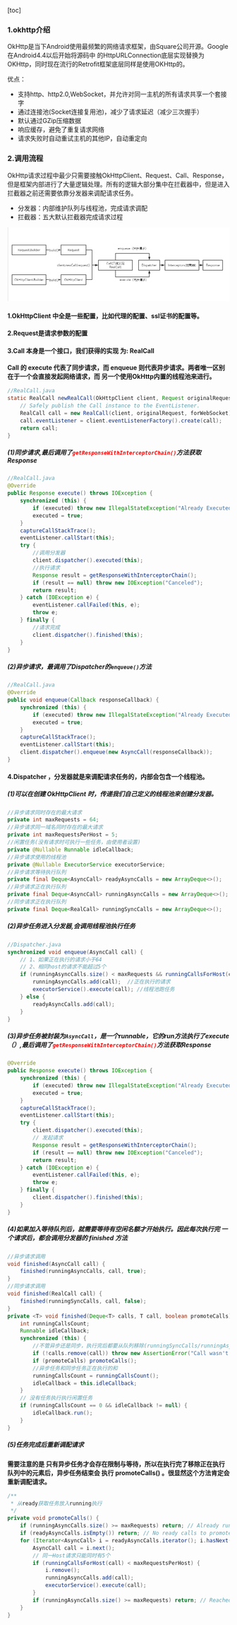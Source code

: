 [toc]

### 1.okhttp介绍

OkHttp是当下Android使用最频繁的网络请求框架，由Square公司开源。Google在Android4.4以后开始将源码中 的HttpURLConnection底层实现替换为OKHttp，同时现在流行的Retrofit框架底层同样是使用OKHttp的。

优点：

- 支持http、http2.0,WebSocket，并允许对同一主机的所有请求共享一个套接字
- 通过连接池(Socket连接复用池)，减少了请求延迟（减少三次握手）
- 默认通过GZip压缩数据
- 响应缓存，避免了重复请求网络
- 请求失败时自动重试主机的其他IP，自动重定向

### 2.调用流程

OkHttp请求过程中最少只需要接触OkHttpClient、Request、Call、Response，但是框架内部进行了大量逻辑处理。所有的逻辑大部分集中在拦截器中，但是进入拦截器之前还需要依靠分发器来调配请求任务。

- 分发器：内部维护队列与线程池，完成请求调配
- 拦截器：五大默认拦截器完成请求过程

![QQ截图20210408234055](.res/image/1/QQ截图20210408234055.png)

#### 1.OkHttpClient 中全是一些配置，比如代理的配置、ssl证书的配置等。

#### 2.Request是请求参数的配置

#### 3.Call 本身是一个接口，我们获得的实现 为: RealCall

**Call 的 execute 代表了同步请求，而 enqueue 则代表异步请求。两者唯一区别在于一个会直接发起网络请求，而
另一个使用OkHttp内置的线程池来进行。**

```java
//RealCall.java
static RealCall newRealCall(OkHttpClient client, Request originalRequest, boolean forWebSocket){
	// Safely publish the Call instance to the EventListener.
	RealCall call = new RealCall(client, originalRequest, forWebSocket);
	call.eventListener = client.eventListenerFactory().create(call);
	return call;
}

```

##### (1)同步请求,最后调用了<span style='color:red'>`getResponseWithInterceptorChain()`</span>方法获取Response

```java
//RealCall.java
@Override 
public Response execute() throws IOException {
	synchronized (this) {
		if (executed) throw new IllegalStateException("Already Executed");
		executed = true;
	}
	captureCallStackTrace();
	eventListener.callStart(this);
	try {
		//调用分发器
		client.dispatcher().executed(this);
		//执行请求
		Response result = getResponseWithInterceptorChain();
		if (result == null) throw new IOException("Canceled");
		return result;
	} catch (IOException e) {
		eventListener.callFailed(this, e);
		throw e;
	} finally {
		//请求完成
		client.dispatcher().finished(this);
	}
}
```

##### (2)异步请求，最调用了Dispatcher的`enqueue()`方法

```java
//RealCall.java
@Override
public void enqueue(Callback responseCallback) {
    synchronized (this) {
        if (executed) throw new IllegalStateException("Already Executed");
        executed = true;
    }
    captureCallStackTrace();
    eventListener.callStart(this);
    client.dispatcher().enqueue(new AsyncCall(responseCallback));
}
```

#### 4.Dispatcher ，分发器就是来调配请求任务的，内部会包含一个线程池。

##### (1)可以在创建 OkHttpClient 时，传递我们自己定义的线程池来创建分发器。

```java
//异步请求同时存在的最大请求
private int maxRequests = 64;
//异步请求同一域名同时存在的最大请求
private int maxRequestsPerHost = 5;
//闲置任务(没有请求时可执行一些任务，由使用者设置)
private @Nullable Runnable idleCallback;
//异步请求使用的线程池
private @Nullable ExecutorService executorService;
//异步请求等待执行队列
private final Deque<AsyncCall> readyAsyncCalls = new ArrayDeque<>();
//异步请求正在执行队列
private final Deque<AsyncCall> runningAsyncCalls = new ArrayDeque<>();
//同步请求正在执行队列
private final Deque<RealCall> runningSyncCalls = new ArrayDeque<>();

```

##### (2)异步任务进入分发器,会调用线程池执行任务

```java
//Dispatcher.java
synchronized void enqueue(AsyncCall call) {
    // 1、如果正在执行的请求小于64
    // 2、相同host的请求不能超过5个
    if (runningAsyncCalls.size() < maxRequests && runningCallsForHost(call) < maxRequestsPerHost) {
        runningAsyncCalls.add(call);  //正在执行的请求
        executorService().execute(call); //线程池跑任务
    } else {
        readyAsyncCalls.add(call);
    }
}
```

##### (3)异步任务被封装为`AsyncCall`，是一个runnable，它的run方法执行了execute（）,最后调用了<span style='color:red'>`getResponseWithInterceptorChain()`</span>方法获取Response

```java
@Override
public Response execute() throws IOException {
    synchronized (this) {
        if (executed) throw new IllegalStateException("Already Executed");
        executed = true;
    }
    captureCallStackTrace();
    eventListener.callStart(this);
    try {
        client.dispatcher().executed(this);
        // 发起请求
        Response result = getResponseWithInterceptorChain();
        if (result == null) throw new IOException("Canceled");
        return result;
    } catch (IOException e) {
        eventListener.callFailed(this, e);
        throw e;
    } finally {
        client.dispatcher().finished(this);
    }
}
```

##### (4)如果加入等待队列后，就需要等待有空闲名额才开始执行。因此每次执行完 一个请求后，都会调用分发器的 finished 方法

```java
//异步请求调用
void finished(AsyncCall call) {
	finished(runningAsyncCalls, call, true);
}
//同步请求调用
void finished(RealCall call) {
	finished(runningSyncCalls, call, false);
}
private <T> void finished(Deque<T> calls, T call, boolean promoteCalls) {
	int runningCallsCount;
	Runnable idleCallback;
	synchronized (this) {
		//不管异步还是同步，执行完后都要从队列移除(runningSyncCalls/runningAsyncCalls)
		if (!calls.remove(call)) throw new AssertionError("Call wasn't in-flight!");
		if (promoteCalls) promoteCalls();
		//异步任务和同步任务正在执行的和
		runningCallsCount = runningCallsCount();
		idleCallback = this.idleCallback;
	}
	// 没有任务执行执行闲置任务
	if (runningCallsCount == 0 && idleCallback != null) {
		idleCallback.run();
	}
}
```

##### (5)任务完成后重新调配请求

**需要注意的是 只有异步任务才会存在限制与等待，所以在执行完了移除正在执行队列中的元素后，异步任务结束会 执行 promoteCalls() 。很显然这个方法肯定会重新调配请求。**

```java
/**
 * 从ready获取任务放入running执行
 */
private void promoteCalls() {
    if (runningAsyncCalls.size() >= maxRequests) return; // Already running max capacity.
    if (readyAsyncCalls.isEmpty()) return; // No ready calls to promote.
	for (Iterator<AsyncCall> i = readyAsyncCalls.iterator(); i.hasNext(); ) {
        AsyncCall call = i.next();
        // 同一Host请求只能同时有5个
        if (runningCallsForHost(call) < maxRequestsPerHost) {
            i.remove();
            runningAsyncCalls.add(call);
            executorService().execute(call);
        }
		if (runningAsyncCalls.size() >= maxRequests) return; // Reached max capacity.
    }
}
```

